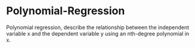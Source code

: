 # Polynomial-Regression
Polynomial regression, describe the relationship between the independent variable x and the dependent variable y using an nth-degree polynomial in x.
